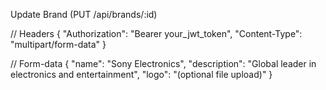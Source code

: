 Update Brand (PUT /api/brands/:id)

// Headers
{
  "Authorization": "Bearer your_jwt_token",
  "Content-Type": "multipart/form-data"
}

// Form-data
{
  "name": "Sony Electronics",
  "description": "Global leader in electronics and entertainment",
  "logo": "(optional file upload)"
}
